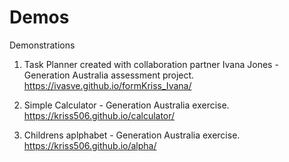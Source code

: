 # Demos
Demonstrations

1. Task Planner created with collaboration partner Ivana Jones - Generation Australia assessment project.
https://ivasve.github.io/formKriss_Ivana/

2. Simple Calculator - Generation Australia exercise.
https://kriss506.github.io/calculator/

3. Childrens aplphabet - Generation Australia exercise.
https://kriss506.github.io/alpha/

